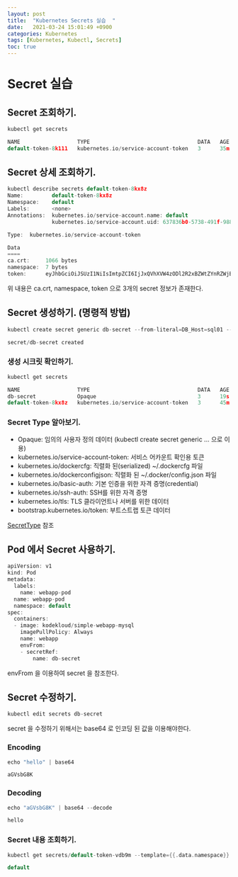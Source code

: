 ```yaml
---
layout: post
title:  "Kubernetes Secrets 실습  "
date:   2021-03-24 15:01:49 +0900
categories: Kubernetes
tags: [Kubernetes, Kubectl, Secrets]
toc: true
---
```


# Secret 실습

## Secret 조회하기. 

```go
kubectl get secrets

NAME                  TYPE                                  DATA   AGE
default-token-8k111   kubernetes.io/service-account-token   3      35m
```

## Secret 상세 조회하기. 

```go
kubectl describe secrets default-token-8kx8z
Name:         default-token-8kx8z
Namespace:    default
Labels:       <none>
Annotations:  kubernetes.io/service-account.name: default
              kubernetes.io/service-account.uid: 637836b0-5738-491f-9886-04e4ce00b2b4

Type:  kubernetes.io/service-account-token

Data
====
ca.crt:     1066 bytes
namespace:  7 bytes
token:      eyJhbGciOiJSUzI1NiIsImtpZCI6IjJxQVhXVW4zODl2R2xBZWtZYnRZWjBBNHZRN2JOZDU1X19XMDdIczF6aVEifQ.eyJpc3MiOiJrdWJlcm5ldGVzL3NlcnZpY2VhY2NvdW50Iiwia3ViZXJuZXRlcy5pby9zZXJ2aWNlYWNjb3VudC9uYW1lc3BhY2UiOiJkZWZhdWx0Iiwia3ViZXJuZXRlcy5pby9zZXJ2aWNlYWNjb3VudC9zZWNyZXQubmFtZSI6ImRlZmF1bHQtdG9rZW4tOGt4OHoiLCJrdWJlcm5ldGVzLmlvL3NlcnZpY2VhY2NvdW50L3NlcnZpY2UtYWNjb3VudC5uYW1lIjoiZGVmYXVsdCIsImt1YmVybmV0ZXMuaW8vc2VydmljZWFjY291bnQvc2VydmljZS1hY2NvdW50LnVpZCI6IjYzNzgzNmIwLTU3MzgtNDkxZi05ODg2LTA0ZTRjZTAwYjJiNCIsInN1YiI6InN5c3RlbTpzZXJ2aWNlYWNjb3VudDpkZWZhdWx0OmRlZmF1bHQifQ.EWpjoUXkKTOLcbv4f4GYvHZ8IALvOZmUwS3GTl94WgZY0AVeTAWIaCc2RGSsmN1yon0SnNMpVmEoLS6hArILnzVl_0uaNNObvuPmQzHRWwOVlqZr7hdMqdMz-onuQMKfhFU4FzN9Rr9r2x3tn5VK0KL7G_ohIjNEVFcwTfqVjtZhmoyWTV1f_leuI8F7EIDv19jSQgAPyA1JKjS39qA9VNdyrKh0cga4mtkc7kIrrC99GiTRwy_SfD8XvLbBm6wme8binuGtapg9PlyDS-R_0iXTezo03iFHJCsvLLdx6DrTaD6T6L8dH5FHcRxcjC9gSj_Ro8BOnwwqGRgXArMXLQ
```

위 내용은 ca.crt, namespace, token 으로 3개의 secret 정보가 존재한다. 


## Secret 생성하기. (명령적 방법)

```go
kubectl create secret generic db-secret --from-literal=DB_Host=sql01 --from-literal=DB_User=root --from-literal=DB_Password=password

secret/db-secret created
```

### 생성 시크릿 확인하기. 

```go
kubectl get secrets

NAME                  TYPE                                  DATA   AGE
db-secret             Opaque                                3      19s
default-token-8kx8z   kubernetes.io/service-account-token   3      45m
```

### Secret Type 알아보기. 

- Opaque:	임의의 사용자 정의 데이터 (kubectl create secret generic ... 으로 이용)
- kubernetes.io/service-account-token:	서비스 어카운트 확인용 토큰
- kubernetes.io/dockercfg:	직렬화 된(serialized) ~/.dockercfg 파일
- kubernetes.io/dockerconfigjson:	직렬화 된 ~/.docker/config.json 파일
- kubernetes.io/basic-auth:	기본 인증을 위한 자격 증명(credential)
- kubernetes.io/ssh-auth:	SSH를 위한 자격 증명
- kubernetes.io/tls:	TLS 클라이언트나 서버를 위한 데이터
- bootstrap.kubernetes.io/token:	부트스트랩 토큰 데이터

[SecretType](https://kubernetes.io/ko/docs/concepts/configuration/secret/) 참조 

## Pod 에서 Secret 사용하기. 

```go
apiVersion: v1
kind: Pod
metadata:
  labels:
    name: webapp-pod
  name: webapp-pod
  namespace: default
spec:
  containers:
  - image: kodekloud/simple-webapp-mysql
    imagePullPolicy: Always
    name: webapp
    envFrom:
    - secretRef:
        name: db-secret
```

envFrom 을 이용하여 secret 을 참조한다. 

## Secret 수정하기. 

```go
kubectl edit secrets db-secret

```

secret 을 수정하기 위해서는 base64 로 인코딩 된 값을 이용해야한다. 

### Encoding

```go
echo "hello" | base64

aGVsbG8K
```

### Decoding

```go
echo "aGVsbG8K" | base64 --decode

hello
```

### Secret 내용 조회하기. 

```go
kubectl get secrets/default-token-vdb9m --template={{.data.namespace}} | base64 --decode

default
```